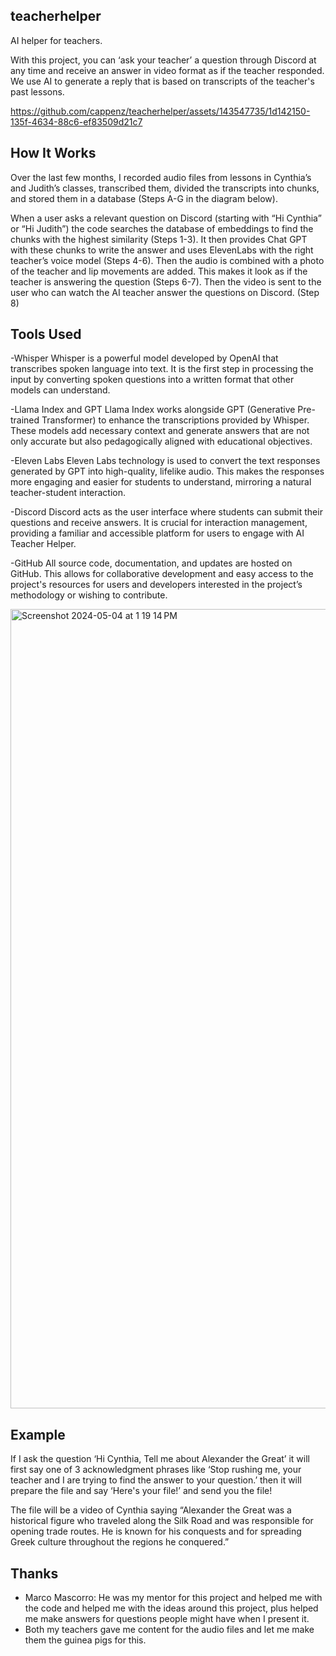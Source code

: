 ## teacherhelper

AI helper for teachers.

With this project, you can ‘ask your teacher’ a question through Discord at any time and receive an answer in video format as if the teacher responded. We use AI to generate a reply that is based on transcripts of the teacher's past lessons.

https://github.com/cappenz/teacherhelper/assets/143547735/1d142150-135f-4634-88c6-ef83509d21c7


## How It Works
Over the last few months, I recorded audio files from lessons in Cynthia’s and Judith’s classes, transcribed them, divided the transcripts into chunks,  and stored them in a database (Steps A-G in the diagram below).

When a user asks a relevant question on Discord (starting with “Hi Cynthia” or “Hi Judith”) the code searches the database of embeddings to find the chunks with the highest similarity (Steps 1-3). It then provides Chat GPT with these chunks to write the answer and uses ElevenLabs with the right teacher’s voice model (Steps 4-6). Then the audio is combined with a photo of the teacher and lip movements are added. This makes it look as if the teacher is answering the question (Steps 6-7). Then the video is sent to the user who can watch the AI teacher answer the questions on Discord. (Step 8) 
## Tools Used
-Whisper
  Whisper is a powerful model developed by OpenAI that transcribes spoken language into text. It is the first step in processing the input by converting spoken questions into a written format that other models can understand.

-Llama Index and GPT
  Llama Index works alongside GPT (Generative Pre-trained Transformer) to enhance the transcriptions provided by Whisper. These models add necessary context and generate answers that are not only accurate but also pedagogically aligned with educational objectives.

-Eleven Labs
  Eleven Labs technology is used to convert the text responses generated by GPT into high-quality, lifelike audio. This makes the responses   more engaging and easier for students to understand, mirroring a natural teacher-student interaction.

-Discord
  Discord acts as the user interface where students can submit their questions and receive answers. It is crucial for interaction   management, providing a familiar and accessible platform for users to engage with AI Teacher Helper.

-GitHub
  All source code, documentation, and updates are hosted on GitHub. This allows for collaborative development and easy access to the project's resources for users and developers interested in the project’s methodology or wishing to contribute.
  
  <img width="1279" alt="Screenshot 2024-05-04 at 1 19 14 PM" src="https://github.com/cappenz/teacherhelper/assets/143547735/d158f8dc-fbc4-4ea1-8737-862699291870">

## Example

If I ask the question ‘Hi Cynthia, Tell me about Alexander the Great’ it will first say one of 3 acknowledgment phrases like ‘Stop rushing me, your teacher and I are trying to find the answer to your question.’ then it will prepare the file and say ‘Here's your file!’ and send you the file!

The file will be a video of Cynthia saying “Alexander the Great was a historical figure who traveled along the Silk Road and was responsible for opening trade routes. He is known for his conquests and for spreading Greek culture throughout the regions he conquered.”

## Thanks

- Marco Mascorro: He was my mentor for this project and helped me with the code and helped me with the ideas around this project, plus helped me make answers for questions people might have when I present it.
- Both my teachers gave me content for the audio files and let me make them the guinea pigs for this.
